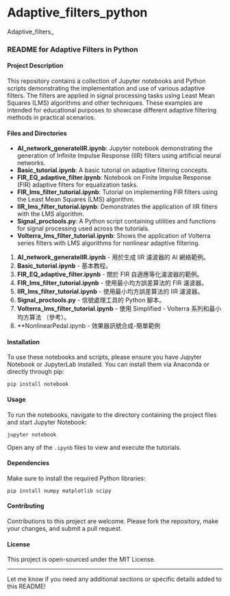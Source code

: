 # Adaptive_filters_python
 Adaptive_filters_

### README for Adaptive Filters in Python

#### Project Description
This repository contains a collection of Jupyter notebooks and Python scripts demonstrating the implementation and use of various adaptive filters. The filters are applied in signal processing tasks using Least Mean Squares (LMS) algorithms and other techniques. These examples are intended for educational purposes to showcase different adaptive filtering methods in practical scenarios.

#### Files and Directories
- **AI_network_generateIIR.ipynb**: Jupyter notebook demonstrating the generation of Infinite Impulse Response (IIR) filters using artificial neural networks.
- **Basic_tutorial.ipynb**: A basic tutorial on adaptive filtering concepts.
- **FIR_EQ_adaptive_filter.ipynb**: Notebook on Finite Impulse Response (FIR) adaptive filters for equalization tasks.
- **FIR_lms_filter_tutorial.ipynb**: Tutorial on implementing FIR filters using the Least Mean Squares (LMS) algorithm.
- **IIR_lms_filter_tutorial.ipynb**: Demonstrates the application of IIR filters with the LMS algorithm.
- **Signal_proctools.py**: A Python script containing utilities and functions for signal processing used across the tutorials.
- **Volterra_lms_filter_tutorial.ipynb**: Shows the application of Volterra series filters with LMS algorithms for nonlinear adaptive filtering.

1. **AI_network_generateIIR.ipynb** - 用於生成 IIR 濾波器的 AI 網絡範例。
2. **Basic_tutorial.ipynb** - 基本教程。
3. **FIR_EQ_adaptive_filter.ipynb** - 關於 FIR 自適應等化濾波器的範例。
4. **FIR_lms_filter_tutorial.ipynb** - 使用最小均方誤差算法的 FIR 濾波器。
5. **IIR_lms_filter_tutorial.ipynb** - 使用最小均方誤差算法的 IIR 濾波器。
6. **Signal_proctools.py** - 信號處理工具的 Python 腳本。
7. **Volterra_lms_filter_tutorial.ipynb** - 使用 Simplified - Volterra 系列和最小均方算法 （參考）。
8. **NonlinearPedal.ipynb - 效果器訊號合成-簡單範例

#### Installation
To use these notebooks and scripts, please ensure you have Jupyter Notebook or JupyterLab installed. You can install them via Anaconda or directly through pip:
```
pip install notebook
```

#### Usage
To run the notebooks, navigate to the directory containing the project files and start Jupyter Notebook:
```
jupyter notebook
```
Open any of the `.ipynb` files to view and execute the tutorials.

#### Dependencies
Make sure to install the required Python libraries:
```
pip install numpy matplotlib scipy
```

#### Contributing
Contributions to this project are welcome. Please fork the repository, make your changes, and submit a pull request.

#### License
This project is open-sourced under the MIT License.

---

Let me know if you need any additional sections or specific details added to this README!
